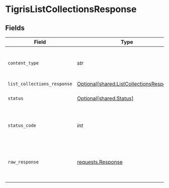 # TigrisListCollectionsResponse


## Fields

| Field                                                                                      | Type                                                                                       | Required                                                                                   | Description                                                                                |
| ------------------------------------------------------------------------------------------ | ------------------------------------------------------------------------------------------ | ------------------------------------------------------------------------------------------ | ------------------------------------------------------------------------------------------ |
| `content_type`                                                                             | *str*                                                                                      | :heavy_check_mark:                                                                         | HTTP response content type for this operation                                              |
| `list_collections_response`                                                                | [Optional[shared.ListCollectionsResponse]](../../models/shared/listcollectionsresponse.md) | :heavy_minus_sign:                                                                         | OK                                                                                         |
| `status`                                                                                   | [Optional[shared.Status]](../../models/shared/status.md)                                   | :heavy_minus_sign:                                                                         | Default error response                                                                     |
| `status_code`                                                                              | *int*                                                                                      | :heavy_check_mark:                                                                         | HTTP response status code for this operation                                               |
| `raw_response`                                                                             | [requests.Response](https://requests.readthedocs.io/en/latest/api/#requests.Response)      | :heavy_check_mark:                                                                         | Raw HTTP response; suitable for custom response parsing                                    |
